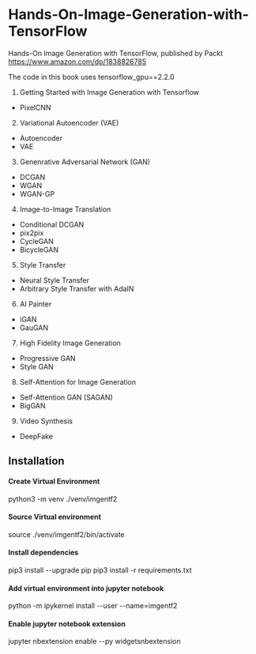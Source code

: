 # Hands-On-Image-Generation-with-TensorFlow
Hands-On Image Generation with TensorFlow, published by Packt
https://www.amazon.com/dp/1838826785

The code in this book uses tensorflow_gpu==2.2.0

1. Getting Started with Image Generation with Tensorflow
- PixelCNN

2. Variational Autoencoder (VAE)
- Autoencoder
- VAE

3. Genenrative Adversarial Network (GAN)
- DCGAN
- WGAN
- WGAN-GP

4. Image-to-Image Translation
- Conditional DCGAN
- pix2pix
- CycleGAN
- BicycleGAN

5. Style Transfer
- Neural Style Transfer
- Arbitrary Style Transfer with AdaIN

6. AI Painter
- iGAN
- GauGAN

7. High Fidelity Image Generation
- Progressive GAN
- Style GAN

8. Self-Attention for Image Generation
- Self-Attention GAN (SAGAN)
- BigGAN

9. Video Synthesis
- DeepFake

## Installation
#### Create Virtual Environment
python3 -m venv ./venv/imgentf2

#### Source Virtual environment
source ./venv/imgentf2/bin/activate

#### Install dependencies
pip3 install --upgrade pip
pip3 install -r requirements.txt

#### Add virtual environment into jupyter notebook
python -m ipykernel install --user --name=imgentf2

#### Enable jupyter notebook extension
jupyter nbextension enable --py widgetsnbextension

